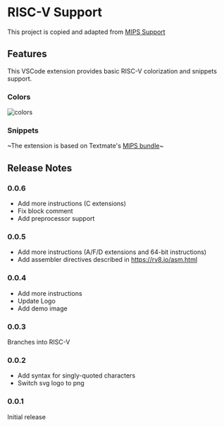 # RISC-V Support

This project is copied and adapted from [MIPS Support](https://github.com/kdarkhan/vscode-mips-support)

## Features
This VSCode extension provides basic RISC-V colorization and snippets support.

### Colors

![colors](https://github.com/zhuanhao-wu/vscode-riscv-support/raw/master/images/vscode-riscv-colors.png)

### Snippets

~The extension is based on Textmate's [MIPS bundle](https://github.com/textmate/mips.tmbundle)~

## Release Notes

### 0.0.6

* Add more instructions (C extensions)
* Fix block comment
* Add preprocessor support

### 0.0.5

* Add more instructions (A/F/D extensions and 64-bit instructions)
* Add assembler directives described in https://rv8.io/asm.html

### 0.0.4

* Add more instructions
* Update Logo
* Add demo image

### 0.0.3

Branches into RISC-V

### 0.0.2

* Add syntax for singly-quoted characters
* Switch svg logo to png

### 0.0.1

Initial release
